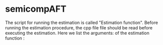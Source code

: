 # semicompAFT

The script for running the estimation is called "Estimation function". Before running the estimation procedure, the cpp file file should be read before executing the estimation. 
Here we list the arguments: of the estimation function :
